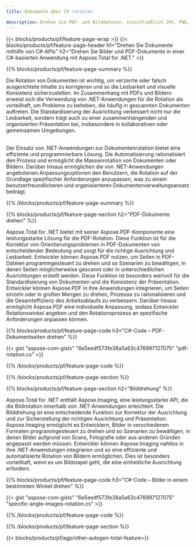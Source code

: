 ```yaml
---
title: Dokumente über C# rotieren 

description: Drehen Sie PDF- und Bilddateien, einschließlich JPG, PNG, BMP, GIF, TIFF, SVG, über Ihre C#-Anwendung.
---
```


{{< blocks/products/pf/feature-page-wrap >}}
{{< blocks/products/pf/feature-page-header h1="Drehen Sie Dokumente mithilfe von C#-APIs" h2="Drehen Sie Bilder und PDF-Dokumente in einer C#-basierten Anwendung mit Aspose.Total for .NET." >}}

{{% blocks/products/pf/feature-page-summary %}}

Die Rotation von Dokumenten ist wichtig, um verzerrte oder falsch ausgerichtete Inhalte zu korrigieren und so die Lesbarkeit und visuelle Konsistenz sicherzustellen. Im Zusammenhang mit PDFs und Bildern erweist sich die Verwendung von .NET-Anwendungen für die Rotation als vorteilhaft, um Probleme zu beheben, die häufig in gescannten Dokumenten auftreten. Die Standardisierung der Ausrichtung verbessert nicht nur die Lesbarkeit, sondern trägt auch zu einer zusammenhängenden und organisierten Präsentation bei, insbesondere in kollaborativen oder gemeinsamen Umgebungen. <br /><br />

Der Einsatz von .NET-Anwendungen zur Dokumentenrotation bietet eine effiziente und programmierbare Lösung. Die Automatisierung rationalisiert den Prozess und ermöglicht die Massenrotation von Dokumenten oder Bildern. Darüber hinaus ermöglichen die von .NET-Anwendungen angebotenen Anpassungsoptionen den Benutzern, die Rotation auf der Grundlage spezifischer Anforderungen anzupassen, was zu einem benutzerfreundlicheren und organisierteren Dokumentenverwaltungsansatz beiträgt.

{{% /blocks/products/pf/feature-page-summary  %}}


{{% blocks/products/pf/feature-page-section  h2="PDF-Dokumente drehen" %}}

Aspose.Total for .NET bietet mit seiner Aspose.PDF-Komponente eine leistungsstarke Lösung für die PDF-Rotation. Diese Funktion ist für die Korrektur von Orientierungsproblemen in PDF-Dokumenten von entscheidender Bedeutung und sorgt für die richtige Ausrichtung und Lesbarkeit. Entwickler können Aspose.PDF nutzen, um Seiten in PDF-Dateien programmgesteuert zu drehen und so Szenarien zu bewältigen, in denen Seiten möglicherweise gescannt oder in unterschiedlichen Ausrichtungen erstellt werden. Diese Funktion ist besonders wertvoll für die Standardisierung von Dokumenten und die Konsistenz der Präsentation. Entwickler können Aspose.PDF in ihre Anwendungen integrieren, um Seiten einzeln oder in großen Mengen zu drehen, Prozesse zu rationalisieren und die Gesamteffizienz des Arbeitsablaufs zu verbessern. Darüber hinaus ermöglicht Aspose.PDF eine individuelle Anpassung, sodass Entwickler Rotationswinkel angeben und den Rotationsprozess an spezifische Anforderungen anpassen können.

{{% blocks/products/pf/feature-page-code h3="C#-Code – PDF-Dokumentseiten drehen" %}}

{{< gist "aspose-com-gists" "6e5eedf573fe38a5a63c476997127075" "pdf-rotation.cs" >}}

{{% /blocks/products/pf/feature-page-code  %}}

{{% /blocks/products/pf/feature-page-section %}}


{{% blocks/products/pf/feature-page-section  h2="Bilddrehung" %}}

Aspose.Total for .NET enthält Aspose.Imaging, eine leistungsstarke API, die die Bildrotation innerhalb von .NET-Anwendungen erleichtert. Die Bilddrehung ist eine entscheidende Funktion zur Korrektur der Ausrichtung und zur Sicherstellung der richtigen Ausrichtung und Präsentation. Aspose.Imaging ermöglicht es Entwicklern, Bilder in verschiedenen Formaten programmgesteuert zu drehen und so Szenarien zu bewältigen, in denen Bilder aufgrund von Scans, Fotografie oder aus anderen Gründen angepasst werden müssen. Entwickler können Aspose.Imaging nahtlos in ihre .NET-Anwendungen integrieren und so eine effiziente und automatisierte Rotation von Bildern ermöglichen. Dies ist besonders vorteilhaft, wenn es um Bildstapel geht, die eine einheitliche Ausrichtung erfordern. 

{{% blocks/products/pf/feature-page-code h3="C#-Code – Bilder in einem bestimmten Winkel drehen" %}}

{{< gist "aspose-com-gists" "6e5eedf573fe38a5a63c476997127075" "specific-angle-images-rotation.cs" >}}

{{% /blocks/products/pf/feature-page-code  %}}

{{% /blocks/products/pf/feature-page-section %}}

{{< blocks/products/pf/agp/other-autogen-total-feature>}}